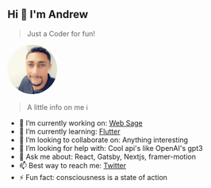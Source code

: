 ## Hi 👋 I'm Andrew

> Just a Coder for fun!

<img src='./images/profile.png' alt='profile photo' height='100px' width='100px' style="border-radius:100%;" />

> A little info on me ℹ

- 🔭 I’m currently working on: [Web Sage](https://web-sage.com)
- 🌱 I’m currently learning: [Flutter](https://flutter.dev)
- 👯 I’m looking to collaborate on: Anything interesting
- 🤔 I’m looking for help with: Cool api's like OpenAI's gpt3
- 💬 Ask me about: React, Gatsby, Nextjs, framer-motion
- 📫 Best way to reach me: [Twitter](https://twitter.com/theafr86)
- ⚡ Fun fact: consciousness is a state of action
